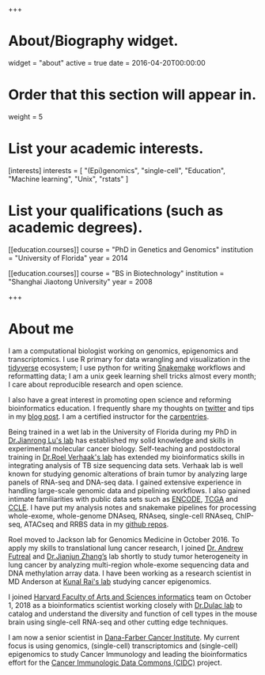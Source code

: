 +++
# About/Biography widget.
widget = "about"
active = true
date = 2016-04-20T00:00:00

# Order that this section will appear in.
weight = 5

# List your academic interests.
[interests]
  interests = [
    "(Epi)genomics",
    "single-cell",
    "Education",
    "Machine learning",
    "Unix",
    "rstats"
  ]

# List your qualifications (such as academic degrees).
[[education.courses]]
  course = "PhD in Genetics and Genomics"
  institution = "University of Florida"
  year = 2014

[[education.courses]]
  course = "BS in Biotechnology"
  institution = "Shanghai Jiaotong University"
  year = 2008

 
+++

# About me

I am a computational biologist working on genomics, epigenomics and transcriptomics. I use R primary for data wrangling and visualization in the [tidyverse](https://www.tidyverse.org/) ecosystem; I use python for writing [Snakemake](https://snakemake.readthedocs.io/en/stable/) workflows and reformatting data; I am a unix geek learning shell tricks almost every month; I care about reproducible research and open science.

I also have a great interest in promoting open science and reforming bioinformatics education. I frequently share my thoughts on [twitter](https://twitter.com/tangming2005) and tips in my [blog post](http://crazyhottommy.blogspot.com/). I am a certified instructor for the [carpentries](https://carpentries.org/).

Being trained in a wet lab in the University of Florida during my PhD in [Dr.Jianrong Lu's lab](https://biochem.med.ufl.edu/research/primary-faculty/jianrong-lu/) has established my solid knowledge and skills in experimental molecular cancer biology. Self-teaching and postdoctoral training in [Dr.Roel Verhaak's lab](https://www.jax.org/research-and-faculty/faculty/roel-verhaak) has extended my bioinformatics skills in integrating analysis of TB size sequencing data sets. Verhaak lab is well known for studying genomic alterations of brain tumor by analyzing large panels of RNA-seq and DNA-seq data. I gained extensive experience in handling large-scale genomic data and pipelining workflows. I also gained intimate familiarities with public data sets such as [ENCODE](https://www.encodeproject.org/), [TCGA](https://portal.gdc.cancer.gov/) and [CCLE](http://www.broadinstitute.org/ccle/home). I have put my analysis notes and snakemake pipelines for processing whole-exome, whole-genome DNAseq, RNAseq, single-cell RNAseq, ChIP-seq, ATACseq and RRBS data in my [github repos](https://github.com/crazyhottommy). 

Roel moved to Jackson lab for Genomics Medicine in October 2016. To apply my skills to translational lung cancer research, I joined [Dr. Andrew Futreal](https://gsbs.uth.edu/faculty/faculty-directory/faculty-profiles.htm?id=bc44b01e-38b8-4e9f-ab8b-627c05c4b708) and [Dr.Jianjun Zhang’s](http://faculty.mdanderson.org/Jianjun_Zhang/) lab shortly to study tumor heterogeneity in lung cancer by analyzing multi-region whole-exome sequencing data and DNA methylation array data. I have been working as a research scientist in MD Anderson at [Kunal Rai's lab](http://railab.org/people.html) studying cancer epigenomics.

I joined [Harvard Faculty of Arts and Sciences informatics](https://informatics.fas.harvard.edu) team on October 1, 2018 as a bioinformatics scientist working closely with [Dr.Dulac lab](https://www.dulaclab.com) to catalog and understand the diversity and function of cell types in the mouse brain using single-cell RNA-seq and other cutting edge techniques.

I am now a senior scientist in [Dana-Farber Cancer Institute](https://ds.dfci.harvard.edu/). My current focus is using genomics, (single-cell) transcriptomics and (single-cell) epigenomics to study Cancer Immunology and leading the bioinformatics effort for the [Cancer Immunologic Data Commons (CIDC)](https://cimac-network.org/cidc/) project.
